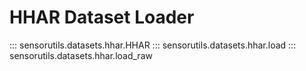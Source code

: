 # HHAR Dataset Loader

::: sensorutils.datasets.hhar.HHAR
::: sensorutils.datasets.hhar.load
::: sensorutils.datasets.hhar.load_raw
